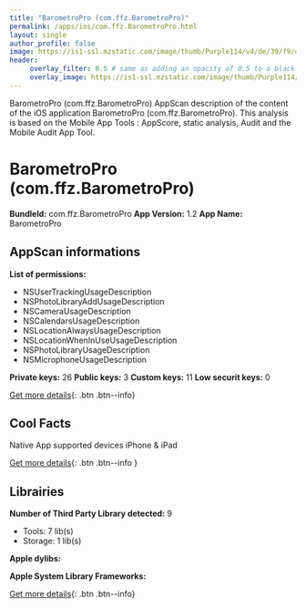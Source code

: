 ```yaml
---
title: "BarometroPro (com.ffz.BarometroPro)"
permalink: /apps/ios/com.ffz.BarometroPro.html
layout: single
author_profile: false
image: https://is1-ssl.mzstatic.com/image/thumb/Purple114/v4/de/39/f9/de39f9ab-23e8-8318-ce2b-021fa8af894c/AppIcon-1x_U007emarketing-0-7-0-85-220.png/512x512bb.jpg
header: 
     overlay_filter: 0.5 # same as adding an opacity of 0.5 to a black background
     overlay_image: https://is1-ssl.mzstatic.com/image/thumb/Purple114/v4/de/39/f9/de39f9ab-23e8-8318-ce2b-021fa8af894c/AppIcon-1x_U007emarketing-0-7-0-85-220.png/512x512bb.jpg
---
```

BarometroPro (com.ffz.BarometroPro) AppScan description of the content of the iOS application BarometroPro (com.ffz.BarometroPro). This analysis is based on the Mobile App Tools : AppScore, static analysis, Audit and the Mobile Audit App Tool.

# BarometroPro (com.ffz.BarometroPro)

**BundleId:** com.ffz.BarometroPro
**App Version:** 1.2
**App Name:** BarometroPro


## AppScan informations 

**List of permissions:** 
- NSUserTrackingUsageDescription
- NSPhotoLibraryAddUsageDescription
- NSCameraUsageDescription
- NSCalendarsUsageDescription
- NSLocationAlwaysUsageDescription
- NSLocationWhenInUseUsageDescription
- NSPhotoLibraryUsageDescription
- NSMicrophoneUsageDescription
  
  
**Private keys:** 26
**Public keys:** 3
**Custom keys:** 11
**Low securit keys:** 0
  
[Get more details](/pricing.html){: .btn .btn--info}

## Cool Facts

Native App
supported devices iPhone & iPad
  
[Get more details](/pricing.html){: .btn .btn--info }

## Librairies 
**Number of Third Party Library detected:** 9
- Tools: 7 lib(s)
- Storage: 1 lib(s)


**Apple dylibs:**


**Apple System Library Frameworks:**


  
[Get more details](/pricing.html){: .btn .btn--info}

